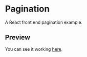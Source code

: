 # Pagination
A React front end pagination example.

## Preview
You can see it working [here](https://elpopisencio.github.io/pagination).
